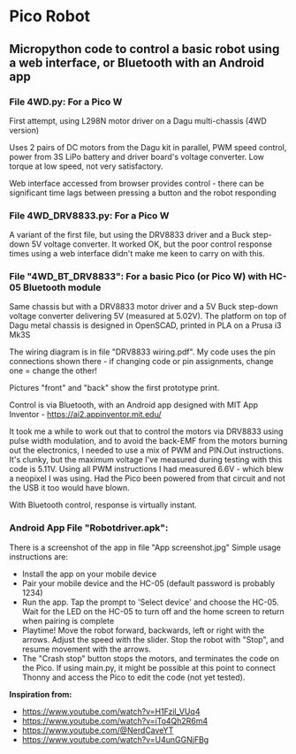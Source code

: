 # Pico Robot
## Micropython code to control a basic robot using a web interface, or Bluetooth with an Android app
### File 4WD.py: For a Pico W
First attempt, using L298N motor driver on a Dagu multi-chassis (4WD version)

Uses 2 pairs of DC motors from the Dagu kit in parallel, PWM speed control, power from 3S LiPo battery and driver board's voltage converter. Low torque at low speed, not very satisfactory.

Web interface accessed from browser provides control - there can be significant time lags between pressing a button and the robot responding

### File 4WD_DRV8833.py: For a Pico W
A variant of the first file, but using the DRV8833 driver and a Buck step-down 5V voltage converter. It worked OK, but the poor control response times using a web interface didn't make me keen to carry on with this. 

### File "4WD_BT_DRV8833": For a basic Pico (or Pico W) with HC-05 Bluetooth module
Same chassis but with a DRV8833 motor driver and a 5V Buck step-down voltage converter delivering 5V (measured at 5.02V). The platform on top of Dagu metal chassis is designed in OpenSCAD, printed in PLA on a Prusa i3 Mk3S

The wiring diagram is in file "DRV8833 wiring.pdf". My code uses the pin connections shown there - if changing code or pin assignments, change one = change the other!

Pictures "front" and "back" show the first prototype print.

Control is via Bluetooth, with an Android app designed with MIT App Inventor - https://ai2.appinventor.mit.edu/ 

It took me a while to work out that to control the motors via DRV8833 using pulse width modulation, and to avoid the back-EMF from the motors burning out the electronics, I needed to use a mix of PWM and PIN.Out instructions. It's clunky, but the maximum voltage I've measured during testing with this code is 5.11V. Using all PWM instructions I had measured 6.6V - which blew a neopixel I was using. Had the Pico been powered from that circuit and not the USB it too would have blown.

With Bluetooth control, response is virtually instant.

### Android App File "Robotdriver.apk": 
There is a screenshot of the app in file "App screenshot.jpg"
Simple usage instructions are:
- Install the app on your mobile device
- Pair your mobile device and the HC-05 (default password is probably 1234)
- Run the app. Tap the prompt to 'Select device' and choose the HC-05. Wait for the LED on the HC-05 to turn off and the home screen to return when pairing is complete
- Playtime! Move the robot forward, backwards, left or right with the arrows. Adjust the speed with the slider. Stop the robot with "Stop", and resume movement with the arrows.
- The "Crash stop" button stops the motors, and terminates the code on the Pico. If using main.py, it might be possible at this point to connect Thonny and access the Pico to edit the code (not yet tested). 

**Inspiration from:**

- https://www.youtube.com/watch?v=H1Fzil_VUq4 
- https://www.youtube.com/watch?v=iTo4Qh2R6m4 
- https://www.youtube.com/@NerdCaveYT
- https://www.youtube.com/watch?v=U4unGGNjFBg 
